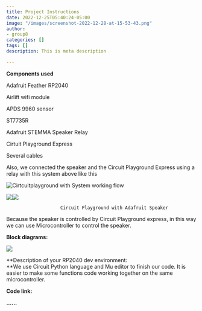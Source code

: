 ```yaml
---
title: Project Instructions
date: 2022-12-25T05:40:24-05:00
image: "/images/screenshot-2022-12-28-at-15-53-43.png"
author:
- group8
categories: []
tags: []
description: This is meta description

---
```

**Components used**

Adafruit Feather RP2040

Airlift wifi module

APDS 9960 sensor

ST7735R

Adafruit STEMMA Speaker Relay

Cirtuit Playground Express

Several cables

Also, we connected the speaker and the Circuit Playground Express using a relay with this system above like this

![](/images/screenshot-2022-12-28-at-16-02-29.png "Cirtcuitplayground with System working flow")

![](/images/screenshot-2022-12-28-at-16-10-36.png)![](/images/screenshot-2022-12-28-at-16-13-26.png)

                        Circuit Playground with Adafruit Speaker

Because the speaker is controlled by Circuit Playground express, in this way we can use Microcontroller to control the speaker.

**Block diagrams:**

![](/images/screenshot-2022-12-28-at-16-15-40.png)

**Description of your RP2040 dev environment:  
**We use Circuit Python language and Mu editor to finish our code. It is easier to make some functions code working together on the same microcontroller.

**Code link:**

**……**